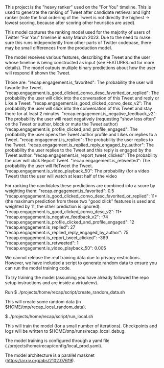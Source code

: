 This project is the "heavy ranker" used on the "For You" timeline. This is used to generate the ranking of Tweet after candidate retrieval and light ranker (note the final ordering of the Tweet is not directly the highest -> lowest scoring, because after scoring other heuristics are used).

This model captures the ranking model used for the majority of users of Twitter "For You" timeline in early March 2023. Due to the need to make sure this runs independently from other parts of Twitter codebase, there may be small differences from the production model.

The model receives various features, describing the Tweet and the user whose timeline is being constructed as input (see FEATURES.md for more details). The model outputs multiple binary predictions about how the user will respond if shown the Tweet.


Those are:
  "recap.engagement.is_favorited": The probability the user will favorite the Tweet.
  "recap.engagement.is_good_clicked_convo_desc_favorited_or_replied": The probability the user will click into the conversation of this Tweet and reply or Like a Tweet.
  "recap.engagement.is_good_clicked_convo_desc_v2": The probability the user will click into the conversation of this Tweet and stay there for at least 2 minutes.
  "recap.engagement.is_negative_feedback_v2": The probability the user will react negatively (requesting "show less often" on the Tweet or author, block or mute the Tweet author)
  "recap.engagement.is_profile_clicked_and_profile_engaged": The probability the user opens the Tweet author profile and Likes or replies to a Tweet.
  "recap.engagement.is_replied": The probability the user replies to the Tweet.
  "recap.engagement.is_replied_reply_engaged_by_author": The probability the user replies to the Tweet and this reply is engaged by the Tweet author.
  "recap.engagement.is_report_tweet_clicked": The probability the user will click Report Tweet.
  "recap.engagement.is_retweeted": The probability the user will ReTweet the Tweet.
  "recap.engagement.is_video_playback_50": The probability (for a video Tweet) that the user will watch at least half of the video

For ranking the candidates these predictions are combined into a score by weighting them:
  "recap.engagement.is_favorited": 0.5
  "recap.engagement.is_good_clicked_convo_desc_favorited_or_replied": 11* (the maximum prediction from these two "good click" features is used and weighted by 11, the other prediction is ignored).
  "recap.engagement.is_good_clicked_convo_desc_v2": 11*
  "recap.engagement.is_negative_feedback_v2": -74
  "recap.engagement.is_profile_clicked_and_profile_engaged": 12
  "recap.engagement.is_replied": 27
  "recap.engagement.is_replied_reply_engaged_by_author": 75
  "recap.engagement.is_report_tweet_clicked": -369
  "recap.engagement.is_retweeted": 1
  "recap.engagement.is_video_playback_50": 0.005


We cannot release the real training data due to privacy restrictions. However, we have included a script to generate random data to ensure you can run the model training code.

To try training the model (assuming you have already followed the repo setup instructions and are inside a virtualenv).

Run
$ ./projects/home/recap/script/create_random_data.sh

This will create some random data (in $HOME/tmp/recap_local_random_data).

$ ./projects/home/recap/script/run_local.sh

This will train the model (for a small number of iterations). Checkpoints and logs will be written to $HOME/tmp/runs/recap_local_debug.

The model training is configured through a yaml file (./projects/home/recap/config/local_prod.yaml).

The model architecture is a parallel masknet (https://arxiv.org/abs/2102.07619).
